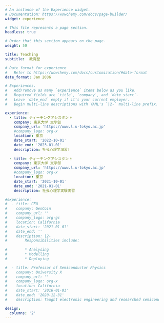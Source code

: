 ```yaml
---
# An instance of the Experience widget.
# Documentation: https://wowchemy.com/docs/page-builder/
widget: experience

# This file represents a page section.
headless: true

# Order that this section appears on the page.
weight: 50

title: Teaching
subtitle:  教育歴

# Date format for experience
#   Refer to https://wowchemy.com/docs/customization/#date-format
date_format: Jan 2006

# Experiences.
#   Add/remove as many `experience` items below as you like.
#   Required fields are `title`, `company`, and `date_start`.
#   Leave `date_end` empty if it's your current employer.
#   Begin multi-line descriptions with YAML's `|2-` multi-line prefix.

experience:
  - title: ティーチングアシスタント
    company: 東京大学 文学部
    company_url: 'https://www.l.u-tokyo.ac.jp'
    #company_logo: org-x
    location: 東京
    date_start: '2022-10-01'
    date_end: '2023-01-01'
    description: 社会心理学演習Ⅰ
    
  - title: ティーチングアシスタント
    company: 東京大学 文学部
    company_url: 'https://www.l.u-tokyo.ac.jp'
    #company_logo: org-x
    location: 東京
    date_start: '2021-10-01'
    date_end: '2021-01-01'
    description: 社会心理学実験実習

#experience:
#  - title: CEO
#    company: GenCoin
#    company_url: ''
#    company_logo: org-gc
#    location: California
#    date_start: '2021-01-01'
#    date_end: ''
#    description: |2-
#        Responsibilities include:
        
#        * Analysing
#        * Modelling
#        * Deploying

#  - title: Professor of Semiconductor Physics
#    company: University X
#    company_url: ''
#    company_logo: org-x
#    location: California
#    date_start: '2016-01-01'
#    date_end: '2020-12-31'
#    description: Taught electronic engineering and researched semiconductor physics.

design:
  columns: '2'
---
```

